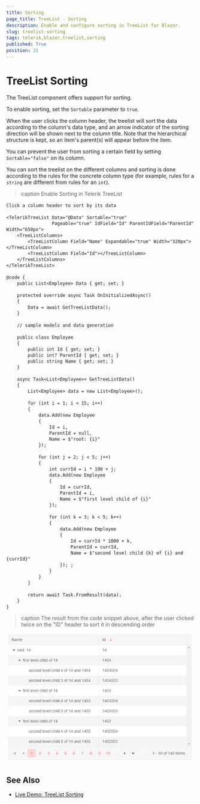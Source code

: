 ```yaml
---
title: Sorting
page_title: TreeList - Sorting
description: Enable and configure sorting in TreeList for Blazor.
slug: treelist-sorting
tags: telerik,blazor,treelist,sorting
published: True
position: 21
---
```


# TreeList Sorting

The TreeList component offers support for sorting.

To enable sorting, set the `Sortable` parameter to `true`.

When the user clicks the column header, the treelist will sort the data according to the column's data type, and an arrow indicator of the sorting direction will be shown next to the column title. Note that the hierarchical structure is kept, so an item's parent(s) will appear before the item.

You can prevent the user from sorting a certain field by setting `Sortable="false"` on its column.

You can sort the treelist on the different columns and sorting is done according to the rules for the concrete column type (for example, rules for a `string` are different from rules for an `int`).

>caption Enable Sorting in Telerik TreeList

````CSHTML
Click a column header to sort by its data

<TelerikTreeList Data="@Data" Sortable="true"
                 Pageable="true" IdField="Id" ParentIdField="ParentId" Width="650px">
    <TreeListColumns>
        <TreeListColumn Field="Name" Expandable="true" Width="320px"></TreeListColumn>
        <TreeListColumn Field="Id"></TreeListColumn>
    </TreeListColumns>
</TelerikTreeList>

@code {
    public List<Employee> Data { get; set; }

    protected override async Task OnInitializedAsync()
    {
        Data = await GetTreeListData();
    }

    // sample models and data generation

    public class Employee
    {
        public int Id { get; set; }
        public int? ParentId { get; set; }
        public string Name { get; set; }
    }

    async Task<List<Employee>> GetTreeListData()
    {
        List<Employee> data = new List<Employee>();

        for (int i = 1; i < 15; i++)
        {
            data.Add(new Employee
            {
                Id = i,
                ParentId = null,
                Name = $"root: {i}"
            });

            for (int j = 2; j < 5; j++)
            {
                int currId = i * 100 + j;
                data.Add(new Employee
                {
                    Id = currId,
                    ParentId = i,
                    Name = $"first level child of {i}"
                });

                for (int k = 3; k < 5; k++)
                {
                    data.Add(new Employee
                    {
                        Id = currId * 1000 + k,
                        ParentId = currId,
                        Name = $"second level child {k} of {i} and {currId}"
                    }); ;
                }
            }
        }

        return await Task.FromResult(data);
    }
}
````

>caption The result from the code snippet above, after the user clicked twice on the "ID" header to sort it in descending order

![](images/basic-sorting.png)

## See Also

  * [Live Demo: TreeList Sorting](https://demos.telerik.com/blazor-ui/treelist/sorting)
   
